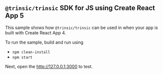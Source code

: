 ## `@trinsic/trinsic` SDK for JS using Create React App 5

This sample shows how `@trinsic/trinsic` can be used in when your app is built with Create React App 4.

To run the sample, build and run using

- `npm clean-install`
- `npm start`

Next, open the http://127.0.0.1:3000 to test.
